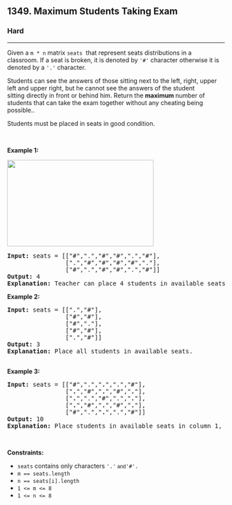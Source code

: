 <h2>1349. Maximum Students Taking Exam</h2><h3>Hard</h3><hr>

<div class="content__u3I1 question-content__JfgR"><div><p>Given a <code>m&nbsp;* n</code>&nbsp;matrix <code>seats</code>&nbsp;&nbsp;that represent seats distributions&nbsp;in a classroom.&nbsp;If a seat&nbsp;is&nbsp;broken, it is denoted by <code>'#'</code> character otherwise it is denoted by a <code>'.'</code> character.</p>

<p>Students can see the answers of those sitting next to the left, right, upper left and upper right, but he cannot see the answers of the student sitting&nbsp;directly in front or behind him. Return the <strong>maximum </strong>number of students that can take the exam together&nbsp;without any cheating being possible..</p>

<p>Students must be placed in seats in good condition.</p>

<p>&nbsp;</p>
<p><strong>Example 1:</strong></p>
<img height="200" src="https://assets.leetcode.com/uploads/2020/01/29/image.png" width="339">
<pre><strong>Input:</strong> seats = [["#",".","#","#",".","#"],
&nbsp;               [".","#","#","#","#","."],
&nbsp;               ["#",".","#","#",".","#"]]
<strong>Output:</strong> 4
<strong>Explanation:</strong> Teacher can place 4 students in available seats so they don't cheat on the exam. 
</pre>

<p><strong>Example 2:</strong></p>

<pre><strong>Input:</strong> seats = [[".","#"],
&nbsp;               ["#","#"],
&nbsp;               ["#","."],
&nbsp;               ["#","#"],
&nbsp;               [".","#"]]
<strong>Output:</strong> 3
<strong>Explanation:</strong> Place all students in available seats. 

</pre>

<p><strong>Example 3:</strong></p>

<pre><strong>Input:</strong> seats = [["#",".","<strong>.</strong>",".","#"],
&nbsp;               ["<strong>.</strong>","#","<strong>.</strong>","#","<strong>.</strong>"],
&nbsp;               ["<strong>.</strong>",".","#",".","<strong>.</strong>"],
&nbsp;               ["<strong>.</strong>","#","<strong>.</strong>","#","<strong>.</strong>"],
&nbsp;               ["#",".","<strong>.</strong>",".","#"]]
<strong>Output:</strong> 10
<strong>Explanation:</strong> Place students in available seats in column 1, 3 and 5.
</pre>

<p>&nbsp;</p>
<p><strong>Constraints:</strong></p>

<ul>
	<li><code>seats</code>&nbsp;contains only characters&nbsp;<code>'.'<font face="sans-serif, Arial, Verdana, Trebuchet MS">&nbsp;and</font></code><code>'#'.</code></li>
	<li><code>m ==&nbsp;seats.length</code></li>
	<li><code>n ==&nbsp;seats[i].length</code></li>
	<li><code>1 &lt;= m &lt;= 8</code></li>
	<li><code>1 &lt;= n &lt;= 8</code></li>
</ul>
</div></div>
